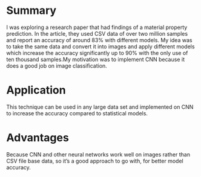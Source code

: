 # Summary  
I was exploring a research paper that had findings of a material property prediction. In the article, they used CSV data of over two million samples and report an accuracy of around 83% with different models. My idea was to take the same data and convert it into images and apply different models which increase the accuracy significantly up to 90% with the only use of ten thousand samples.My motivation was to implement CNN because it does a good job on image classification.
# Application
This technique can be used in any large data set and implemented on CNN to increase the accuracy compared to statistical models.
# Advantages
Because CNN and other neural networks work well on images rather than CSV file base data, so it’s a good approach to go with, for better model accuracy.

